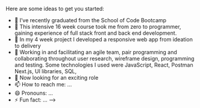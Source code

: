

Here are some ideas to get you started:

- 🔭 I’ve recently graduated from the School of Code Bootcamp
- 🌱 This intensive 16 week course took me from zero to programmer, gaining experience of full stack front and back end development.
- 👯 In my 4 week project I developed a responsive web app from ideation to delivery
- 🤔 Working in and facilitating an agile team, pair programming and collaborating throughout user research, wireframe design, programming and testing. Some technologies I used were JavaScript, React, Postman Next.js, UI libraries, SQL,   
- 💬 Now looking for an exciting role 
- 📫 How to reach me: ...
- 😄 Pronouns: ...
- ⚡ Fun fact: ...
-->
